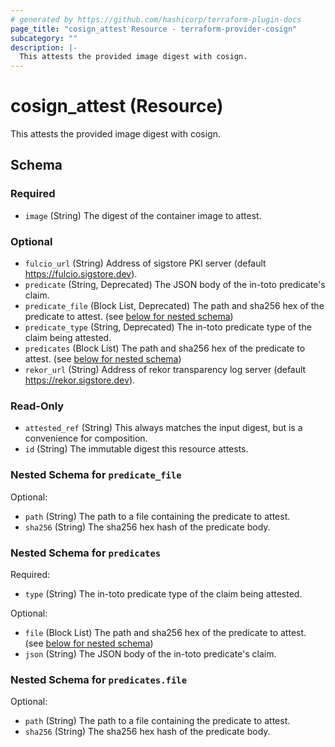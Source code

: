 ```yaml
---
# generated by https://github.com/hashicorp/terraform-plugin-docs
page_title: "cosign_attest Resource - terraform-provider-cosign"
subcategory: ""
description: |-
  This attests the provided image digest with cosign.
---
```


# cosign_attest (Resource)

This attests the provided image digest with cosign.



<!-- schema generated by tfplugindocs -->
## Schema

### Required

- `image` (String) The digest of the container image to attest.

### Optional

- `fulcio_url` (String) Address of sigstore PKI server (default https://fulcio.sigstore.dev).
- `predicate` (String, Deprecated) The JSON body of the in-toto predicate's claim.
- `predicate_file` (Block List, Deprecated) The path and sha256 hex of the predicate to attest. (see [below for nested schema](#nestedblock--predicate_file))
- `predicate_type` (String, Deprecated) The in-toto predicate type of the claim being attested.
- `predicates` (Block List) The path and sha256 hex of the predicate to attest. (see [below for nested schema](#nestedblock--predicates))
- `rekor_url` (String) Address of rekor transparency log server (default https://rekor.sigstore.dev).

### Read-Only

- `attested_ref` (String) This always matches the input digest, but is a convenience for composition.
- `id` (String) The immutable digest this resource attests.

<a id="nestedblock--predicate_file"></a>
### Nested Schema for `predicate_file`

Optional:

- `path` (String) The path to a file containing the predicate to attest.
- `sha256` (String) The sha256 hex hash of the predicate body.


<a id="nestedblock--predicates"></a>
### Nested Schema for `predicates`

Required:

- `type` (String) The in-toto predicate type of the claim being attested.

Optional:

- `file` (Block List) The path and sha256 hex of the predicate to attest. (see [below for nested schema](#nestedblock--predicates--file))
- `json` (String) The JSON body of the in-toto predicate's claim.

<a id="nestedblock--predicates--file"></a>
### Nested Schema for `predicates.file`

Optional:

- `path` (String) The path to a file containing the predicate to attest.
- `sha256` (String) The sha256 hex hash of the predicate body.


